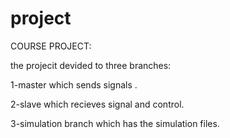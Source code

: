 # project
COURSE PROJECT:

the projecit devided to three branches:

1-master which sends signals .

2-slave which recieves signal and control.

3-simulation branch which has the simulation files.
